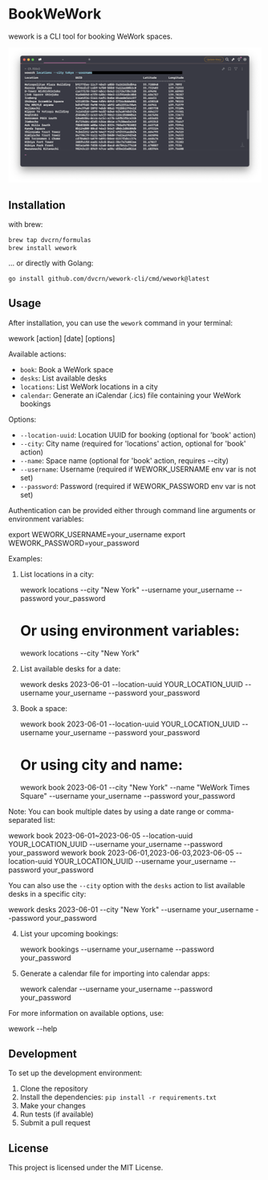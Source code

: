 # BookWeWork

wework is a CLI tool for booking WeWork spaces.

![screenshot](./screenshot.png)

## Installation

with brew:


```
brew tap dvcrn/formulas
brew install wework
```


... or directly with Golang:

```
go install github.com/dvcrn/wework-cli/cmd/wework@latest
```


## Usage

After installation, you can use the `wework` command in your terminal:


wework [action] [date] [options]


Available actions:
- `book`: Book a WeWork space
- `desks`: List available desks
- `locations`: List WeWork locations in a city
- `calendar`: Generate an iCalendar (.ics) file containing your WeWork bookings

Options:
- `--location-uuid`: Location UUID for booking (optional for 'book' action)
- `--city`: City name (required for 'locations' action, optional for 'book' action)
- `--name`: Space name (optional for 'book' action, requires --city)
- `--username`: Username (required if WEWORK_USERNAME env var is not set)
- `--password`: Password (required if WEWORK_PASSWORD env var is not set)

Authentication can be provided either through command line arguments or environment variables:


export WEWORK_USERNAME=your_username
export WEWORK_PASSWORD=your_password


Examples:

1. List locations in a city:
   
   wework locations --city "New York" --username your_username --password your_password
   # Or using environment variables:
   wework locations --city "New York"
   

2. List available desks for a date:
   
   wework desks 2023-06-01 --location-uuid YOUR_LOCATION_UUID --username your_username --password your_password
   

3. Book a space:
   
   wework book 2023-06-01 --location-uuid YOUR_LOCATION_UUID --username your_username --password your_password
   
   # Or using city and name:
   wework book 2023-06-01 --city "New York" --name "WeWork Times Square" --username your_username --password your_password
   

Note: You can book multiple dates by using a date range or comma-separated list:
   
   wework book 2023-06-01~2023-06-05 --location-uuid YOUR_LOCATION_UUID --username your_username --password your_password
   wework book 2023-06-01,2023-06-03,2023-06-05 --location-uuid YOUR_LOCATION_UUID --username your_username --password your_password
   

You can also use the `--city` option with the `desks` action to list available desks in a specific city:


wework desks 2023-06-01 --city "New York" --username your_username --password your_password


4. List your upcoming bookings:
   
   wework bookings --username your_username --password your_password
   

5. Generate a calendar file for importing into calendar apps:
   
   wework calendar --username your_username --password your_password
   

For more information on available options, use:


wework --help


## Development

To set up the development environment:

1. Clone the repository
2. Install the dependencies: `pip install -r requirements.txt`
3. Make your changes
4. Run tests (if available)
5. Submit a pull request

## License

This project is licensed under the MIT License.
